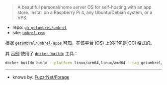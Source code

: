 
[repo]: https://github.com/getumbrel/umbrel.git

> A beautiful personal/home server OS for self-hosting with an app store. Install on a Raspberry Pi 4, any Ubuntu/Debian system, or a VPS.
> 

[site]: https://umbrel.com

- repo: [`gh getumbrel/umbrel`][repo]
- site: [`umbrel.com`][site]

[repo-app]: https://github.com/getumbrel/umbrel-apps.git
[buildx-repo]: https://github.com/docker/buildx.git

根据 [`getumbrel/umbrel-apps`][repo-app] 可知，在该平台 (OS) 上的打包是 OCI 格式的。

其 [示例][pkg-buildx] 使用了 [`docker buildx`][buildx-repo] 工具：

~~~ sh
docker buildx build --platform linux/arm64,linux/amd64 --tag getumbrel/btc-rpc-explorer:v2.0.2 --output "type=registry" -- .
~~~

[pkg-buildx]: https://github.com/getumbrel/umbrel-apps.git#1-containerizing-the-app-using-docker

----

- knows by: [FuzzrNet/Forage][forage-repo]

[forage-repo]: https://github.com/FuzzrNet/Forage.git
